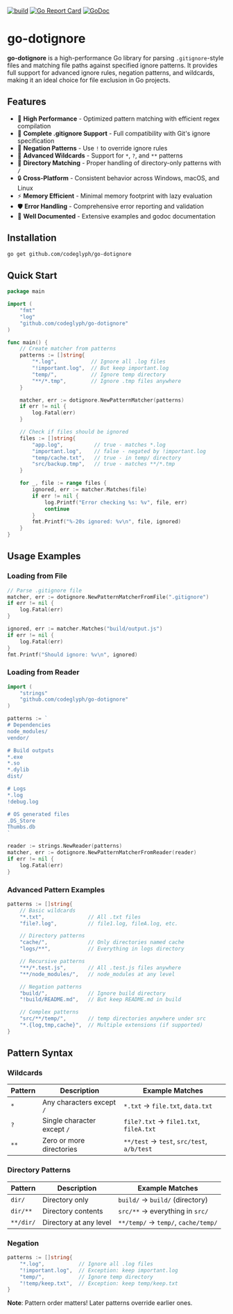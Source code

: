 [![build](https://github.com/codeglyph/go-dotignore/actions/workflows/build.yml/badge.svg)](https://github.com/codeglyph/go-dotignore/actions/workflows/build.yml)
[![Go Report Card](https://goreportcard.com/badge/github.com/codeglyph/go-dotignore)](https://goreportcard.com/report/github.com/codeglyph/go-dotignore)
[![GoDoc](https://godoc.org/github.com/codeglyph/go-dotignore?status.svg)](https://godoc.org/github.com/codeglyph/go-dotignore)

# go-dotignore

**go-dotignore** is a high-performance Go library for parsing `.gitignore`-style files and matching file paths against specified ignore patterns. It provides full support for advanced ignore rules, negation patterns, and wildcards, making it an ideal choice for file exclusion in Go projects.

## Features

- 🚀 **High Performance** - Optimized pattern matching with efficient regex compilation
- 📁 **Complete .gitignore Support** - Full compatibility with Git's ignore specification
- 🔄 **Negation Patterns** - Use `!` to override ignore rules
- 🌟 **Advanced Wildcards** - Support for `*`, `?`, and `**` patterns
- 📂 **Directory Matching** - Proper handling of directory-only patterns with `/`
- 🔒 **Cross-Platform** - Consistent behavior across Windows, macOS, and Linux
- ⚡ **Memory Efficient** - Minimal memory footprint with lazy evaluation
- 🛡️ **Error Handling** - Comprehensive error reporting and validation
- 📝 **Well Documented** - Extensive examples and godoc documentation

## Installation

```bash
go get github.com/codeglyph/go-dotignore
```

## Quick Start

```go
package main

import (
    "fmt"
    "log"
    "github.com/codeglyph/go-dotignore"
)

func main() {
    // Create matcher from patterns
    patterns := []string{
        "*.log",           // Ignore all .log files
        "!important.log",  // But keep important.log
        "temp/",           // Ignore temp directory
        "**/*.tmp",        // Ignore .tmp files anywhere
    }

    matcher, err := dotignore.NewPatternMatcher(patterns)
    if err != nil {
        log.Fatal(err)
    }

    // Check if files should be ignored
    files := []string{
        "app.log",          // true - matches *.log
        "important.log",    // false - negated by !important.log
        "temp/cache.txt",   // true - in temp/ directory
        "src/backup.tmp",   // true - matches **/*.tmp
    }

    for _, file := range files {
        ignored, err := matcher.Matches(file)
        if err != nil {
            log.Printf("Error checking %s: %v", file, err)
            continue
        }
        fmt.Printf("%-20s ignored: %v\n", file, ignored)
    }
}
```

## Usage Examples

### Loading from File

```go
// Parse .gitignore file
matcher, err := dotignore.NewPatternMatcherFromFile(".gitignore")
if err != nil {
    log.Fatal(err)
}

ignored, err := matcher.Matches("build/output.js")
if err != nil {
    log.Fatal(err)
}
fmt.Printf("Should ignore: %v\n", ignored)
```

### Loading from Reader

```go
import (
    "strings"
    "github.com/codeglyph/go-dotignore"
)

patterns := `
# Dependencies
node_modules/
vendor/

# Build outputs
*.exe
*.so
*.dylib
dist/

# Logs
*.log
!debug.log

# OS generated files
.DS_Store
Thumbs.db
`

reader := strings.NewReader(patterns)
matcher, err := dotignore.NewPatternMatcherFromReader(reader)
if err != nil {
    log.Fatal(err)
}
```

### Advanced Pattern Examples

```go
patterns := []string{
    // Basic wildcards
    "*.txt",              // All .txt files
    "file?.log",          // file1.log, fileA.log, etc.

    // Directory patterns
    "cache/",             // Only directories named cache
    "logs/**",            // Everything in logs directory

    // Recursive patterns
    "**/*.test.js",       // All .test.js files anywhere
    "**/node_modules/",   // node_modules at any level

    // Negation patterns
    "build/",             // Ignore build directory
    "!build/README.md",   // But keep README.md in build

    // Complex patterns
    "src/**/temp/",       // temp directories anywhere under src
    "*.{log,tmp,cache}",  // Multiple extensions (if supported)
}
```

## Pattern Syntax

### Wildcards

| Pattern | Description                 | Example Matches                            |
| ------- | --------------------------- | ------------------------------------------ |
| `*`     | Any characters except `/`   | `*.txt` → `file.txt`, `data.txt`           |
| `?`     | Single character except `/` | `file?.txt` → `file1.txt`, `fileA.txt`     |
| `**`    | Zero or more directories    | `**/test` → `test`, `src/test`, `a/b/test` |

### Directory Patterns

| Pattern   | Description            | Example Matches                     |
| --------- | ---------------------- | ----------------------------------- |
| `dir/`    | Directory only         | `build/` → `build/` (directory)     |
| `dir/**`  | Directory contents     | `src/**` → everything in `src/`     |
| `**/dir/` | Directory at any level | `**/temp/` → `temp/`, `cache/temp/` |

### Negation

```go
patterns := []string{
    "*.log",           // Ignore all .log files
    "!important.log",  // Exception: keep important.log
    "temp/",           // Ignore temp directory
    "!temp/keep.txt",  // Exception: keep temp/keep.txt
}
```

**Note**: Pattern order matters! Later patterns override earlier ones.
